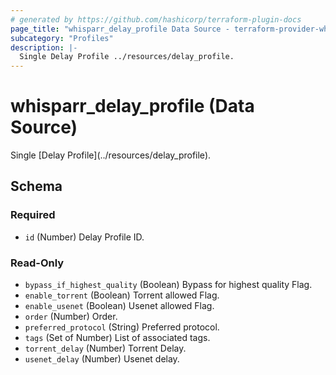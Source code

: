 ```yaml
---
# generated by https://github.com/hashicorp/terraform-plugin-docs
page_title: "whisparr_delay_profile Data Source - terraform-provider-whisparr"
subcategory: "Profiles"
description: |-
  Single Delay Profile ../resources/delay_profile.
---
```


# whisparr_delay_profile (Data Source)

<!-- subcategory:Profiles -->Single [Delay Profile](../resources/delay_profile).



<!-- schema generated by tfplugindocs -->
## Schema

### Required

- `id` (Number) Delay Profile ID.

### Read-Only

- `bypass_if_highest_quality` (Boolean) Bypass for highest quality Flag.
- `enable_torrent` (Boolean) Torrent allowed Flag.
- `enable_usenet` (Boolean) Usenet allowed Flag.
- `order` (Number) Order.
- `preferred_protocol` (String) Preferred protocol.
- `tags` (Set of Number) List of associated tags.
- `torrent_delay` (Number) Torrent Delay.
- `usenet_delay` (Number) Usenet delay.


